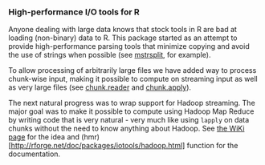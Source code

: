 ### High-performance I/O tools for R

Anyone dealing with large data knows that stock tools in R are bad at
loading (non-binary) data to R. This package started as an attempt to
provide high-performance parsing tools that minimize copying and avoid
the use of strings when possible (see
[mstrsplit](http://rforge.net/doc/packages/iotools/mstrsplit.html),
for example).

To allow processing of arbitrarily large files we have added way to
process chunk-wise input, making it possible to compute on streaming
input as well as very large files (see
[chunk.reader](http://rforge.net/doc/packages/iotools/chunk.html) and
[chunk.apply](http://rforge.net/doc/packages/iotools/chunk.apply.html)).

The next natural progress was to wrap support for Hadoop
streaming. The major goal was to make it possible to compute using
Hadoop Map Reduce by writing code that is very natural - very much
like using `lapply` on data chunks without the need to know anything
about Hadoop. See [the WiKi page](https://github.com/s-u/iotools/wiki)
for the idea and
(hmr)[http://rforge.net/doc/packages/iotools/hadoop.html] function for
the documentation.
